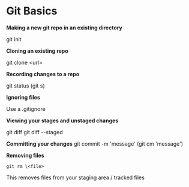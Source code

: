 # Git Basics

**Making a new git repo in an existing directory**

git init

**Cloning an existing repo**

git clone \<url>

**Recording changes to a repo**

git status (git s)

**Ignoring files**

Use a .gitignore

**Viewing your stages and unstaged changes**

git diff
git diff --staged

**Committing your changes**
git commit -m 'message' (git cm 'message')

**Removing files**

```shell
git rm \<file>
```

This removes files from your staging area / tracked files
